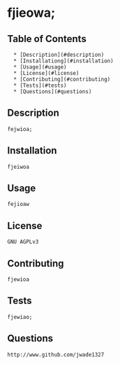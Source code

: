 # fjieowa;
    
  ## Table of Contents
      * [Description](#description)
      * [Installationg](#installation)
      * [Usage](#usage)
      * [License](#license)
      * [Contributing](#contributing)
      * [Tests](#tests)
      * [Questions](#questions)
    
  ## Description
    fejwioa;

  ## Installation
    fjeiwoa

  ## Usage
    fejioaw

  ## License
    GNU AGPLv3

  ## Contributing
    fjewioa

  ## Tests
    fjewiao;

  ## Questions
    http://www.github.com/jwade1327
    
